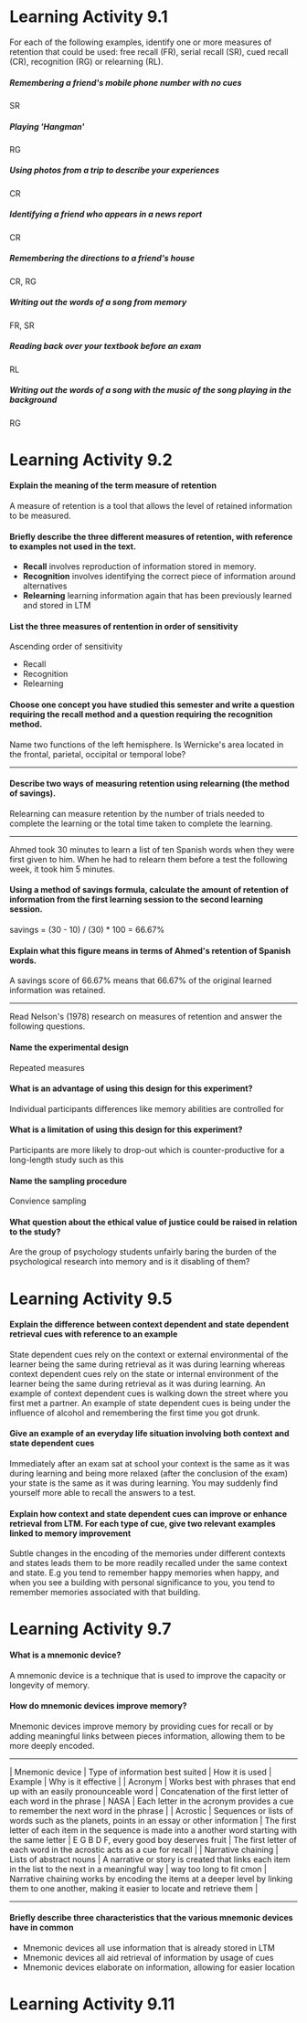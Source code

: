 # Learning Activity 9.1

For each of the following examples, identify one or more measures of retention that could be used: free recall (FR), serial recall (SR), cued recall (CR), recognition (RG) or relearning (RL).

##### Remembering a friend's mobile phone number with no cues

SR

##### Playing 'Hangman'

RG

##### Using photos from a trip to describe your experiences

CR

##### Identifying a friend who appears in a news report

CR

##### Remembering the directions to a friend's house

CR, RG

##### Writing out the words of a song from memory

FR, SR

##### Reading back over your textbook before an exam

RL

##### Writing out the words of a song with the music of the song playing in the background

RG

# Learning Activity 9.2

#### Explain the meaning of the term measure of retention

A measure of retention is a tool that allows the level of retained information to be measured.

#### Briefly describe the three different measures of retention, with reference to examples not used in the text.

- **Recall** involves reproduction of information stored in memory.
- **Recognition** involves identifying the correct piece of information around alternatives
- **Relearning** learning information again that has been previously learned and stored in LTM

#### List the three measures of rentention in order of sensitivity

Ascending order of sensitivity

- Recall
- Recognition
- Relearning

#### Choose one concept you have studied this semester and write a question requiring the recall method and a question requiring the recognition method.

Name two functions of the left hemisphere.
Is Wernicke's area located in the frontal, parietal, occipital or temporal lobe?

---

#### Describe two ways of measuring retention using relearning (the method of savings).

Relearning can measure retention by the number of trials needed to complete the learning or the total time taken to complete the learning.

---

Ahmed took 30 minutes to learn a list of ten Spanish words when they were first given to him. When he had to relearn them before a test the following week, it took him 5 minutes.

#### Using a method of savings formula, calculate the amount of retention of information from the first learning session to the second learning session.

savings = (30 - 10) / (30) * 100 = 66.67%

#### Explain what this figure means in terms of Ahmed's retention of Spanish words.

A savings score of 66.67% means that 66.67% of the original learned information was retained.

---

Read Nelson's (1978) research on measures of retention and answer the following questions.

#### Name the experimental design

Repeated measures

#### What is an advantage of using this design for this experiment?

Individual participants differences like memory abilities are controlled for

#### What is a limitation of using this design for this experiment?

Participants are more likely to drop-out which is counter-productive for a long-length study such as this

#### Name the sampling procedure

Convience sampling

#### What question about the ethical value of justice could be raised in relation to the study?

Are the group of psychology students unfairly baring the burden of the psychological research into memory and is it disabling of them?

# Learning Activity 9.5

#### Explain the difference between context dependent and state dependent retrieval cues with reference to an example

State dependent cues rely on the context or external environmental of the learner being the same during retrieval as it was during learning whereas context dependent cues rely on the state or internal environment of the learner being the same during retrieval as it was during learning. An example of context dependent cues is walking down the street where you first met a partner. An example of state dependent cues is being under the influence of alcohol and remembering the first time you got drunk.

#### Give an example of an everyday life situation involving both context and state dependent cues

Immediately after an exam sat at school your context is the same as it was during learning and being more relaxed (after the conclusion of the exam) your state is the same as it was during learning. You may suddenly find yourself more able to recall the answers to a test.

#### Explain how context and state dependent cues can improve or enhance retrieval from LTM. For each type of cue, give two relevant examples linked to memory improvement

Subtle changes in the encoding of the memories under different contexts and states leads them to be more readily recalled under the same context and state. E.g you tend to remember happy memories when happy, and when you see a building with personal significance to you, you tend to remember memories associated with that building.

# Learning Activity 9.7

#### What is a mnemonic device?

A mnemonic device is a technique that is used to improve the capacity or longevity of memory.

#### How do mnemonic devices improve memory?

Mnemonic devices improve memory by providing cues for recall or by adding meaningful links between pieces information, allowing them to be more deeply encoded.

---

| Mnemonic device | Type of information best suited | How it is used | Example | Why is it effective |
| Acronym | Works best with phrases that end up with an easily pronounceable word | Concatenation of the first letter of each word in the phrase | NASA | Each letter in the acronym provides  a cue to remember the next word in the phrase |
| Acrostic | Sequences or lists of words such as the planets, points in an essay or other information | The first letter of each item in the sequence is made into a another word starting with the same letter | E G B D F, every good boy deserves fruit | The first letter of each word in the acrostic acts as a cue for recall |
| Narrative chaining | Lists of abstract nouns | A narrative or story is created that links each item in the list to the next in a meaningful way | way too long to fit cmon | Narrative chaining works by encoding the items at a deeper level by linking them to one another, making it easier to locate and retrieve them |

---

#### Briefly describe three characteristics that the various mnemonic devices have in common

- Mnemonic devices all use information that is already stored in LTM
- Mnemonic devices all aid retrieval of information by usage of cues
- Mnemonic devices elaborate on information, allowing for easier location


# Learning Activity 9.11
